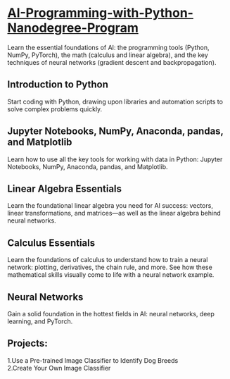 # [AI-Programming-with-Python-Nanodegree-Program](https://www.udacity.com/course/ai-programming-python-nanodegree--nd089)

Learn the essential foundations of AI: the programming tools (Python, NumPy, PyTorch), the math (calculus and linear algebra), and the key techniques of neural networks (gradient descent and backpropagation).

## Introduction to Python
Start coding with Python, drawing upon libraries and automation scripts to solve complex problems quickly.

## Jupyter Notebooks, NumPy, Anaconda, pandas, and Matplotlib
Learn how to use all the key tools for working with data in Python: Jupyter Notebooks, NumPy, Anaconda, pandas, and Matplotlib.

## Linear Algebra Essentials
Learn the foundational linear algebra you need for AI success: vectors, linear transformations, and matrices—as well as the linear algebra behind neural networks.

## Calculus Essentials
Learn the foundations of calculus to understand how to train a neural network: plotting, derivatives, the chain rule, and more. See how these mathematical skills visually come to life with a neural network example.

## Neural Networks
Gain a solid foundation in the hottest fields in AI: neural networks, deep learning, and PyTorch.

## Projects:
1.Use a Pre-trained Image Classifier to Identify Dog Breeds <br/>
2.Create Your Own Image Classifier
<a href="https://www.dropbox.com/s/tzhuk2g1yaiut4u/Certificate.png?dl=0">
